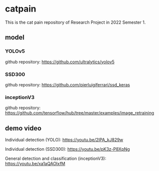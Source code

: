 # catpain
This is the cat pain repository of Research Project in 2022 Semester 1.

## model
### YOLOv5
github repository: https://github.com/ultralytics/yolov5

### SSD300
github repository: https://github.com/pierluigiferrari/ssd_keras

### inceptionV3
github repository: https://github.com/tensorflow/hub/tree/master/examples/image_retraining

## demo video
Individual detection (YOLO): https://youtu.be/2IPA_kJ829w

Individual detection (SSD300): https://youtu.be/pK3z-P8XpNg

General detection and classification (inceptionV3): https://youtu.be/xa1aQAOlxfM
